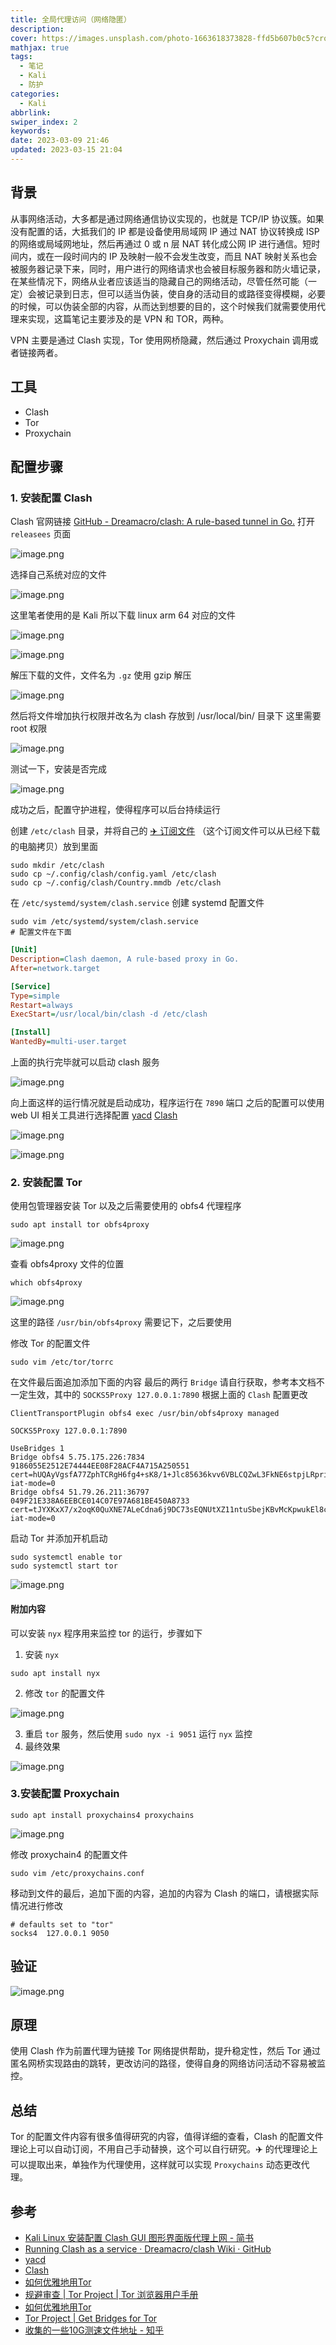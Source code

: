 ```yaml
---
title: 全局代理访问（网络隐匿）
description: 
cover: https://images.unsplash.com/photo-1663618373828-ffd5b607b0c5?crop=entropy&cs=tinysrgb&fm=jpg&ixid=MnwzNjM5Nzd8MHwxfHJhbmRvbXx8fHx8fHx8fDE2Nzg4ODU0OTk&ixlib=rb-4.0.3&q=80&w=1920&h=1080
mathjax: true
tags:
  - 笔记
  - Kali
  - 防护
categories:
  - Kali
abbrlink: 
swiper_index: 2
keywords: 
date: 2023-03-09 21:46
updated: 2023-03-15 21:04
---
```



## 背景

从事网络活动，大多都是通过网络通信协议实现的，也就是 TCP/IP 协议簇。如果没有配置的话，大抵我们的 IP 都是设备使用局域网 IP 通过 NAT 协议转换成 ISP 的网络或局域网地址，然后再通过 0 或 n 层 NAT 转化成公网 IP 进行通信。短时间内，或在一段时间内的 IP 及映射一般不会发生改变，而且 NAT 映射关系也会被服务器记录下来，同时，用户进行的网络请求也会被目标服务器和防火墙记录，在某些情况下，网络从业者应该适当的隐藏自己的网络活动，尽管任然可能（一定）会被记录到日志，但可以适当伪装，使自身的活动目的或路径变得模糊，必要的时候，可以伪装全部的内容，从而达到想要的目的，这个时候我们就需要使用代理来实现，这篇笔记主要涉及的是 VPN 和 TOR，两种。

VPN 主要是通过 Clash 实现，Tor 使用网桥隐藏，然后通过 Proxychain 调用或者链接两者。

## 工具

- Clash
- Tor
- Proxychain

## 配置步骤

### 1. 安装配置 Clash

Clash 官网链接 [GitHub - Dreamacro/clash: A rule-based tunnel in Go.](https://github.com/Dreamacro/clash)
打开 `releasees` 页面

![image.png](https://telegraph-image-aog.pages.dev/file/f9a8f8a8f9415503efacb.png)

选择自己系统对应的文件

![image.png](https://telegraph-image-aog.pages.dev/file/0769cc6a51fc183684dc8.png)

这里笔者使用的是 Kali 所以下载 linux arm 64 对应的文件

![image.png](https://telegraph-image-aog.pages.dev/file/5597a5669a4280348305d.png)

![image.png](https://telegraph-image-aog.pages.dev/file/a43b87d281c33d91acf7a.png)

解压下载的文件，文件名为 `.gz` 使用 gzip 解压

![image.png](https://telegraph-image-aog.pages.dev/file/7224528befd2a6ce56e82.png)

然后将文件增加执行权限并改名为 clash 存放到 /usr/local/bin/ 目录下
这里需要 root 权限

![image.png](https://telegraph-image-aog.pages.dev/file/fbbf5544b5f71ed6b689e.png)

测试一下，安装是否完成

![image.png](https://telegraph-image-aog.pages.dev/file/8782f4638ceeb3006db63.png)

成功之后，配置守护进程，使得程序可以后台持续运行

创建 `/etc/clash` 目录，并将自己的 <u>✈️ 订阅文件</u> （这个订阅文件可以从已经下载的电脑拷贝）放到里面

```shell
sudo mkdir /etc/clash
sudo cp ~/.config/clash/config.yaml /etc/clash
sudo cp ~/.config/clash/Country.mmdb /etc/clash
```

在 `/etc/systemd/system/clash.service` 创建 systemd 配置文件

```shell
sudo vim /etc/systemd/system/clash.service
# 配置文件在下面
```

```ini
[Unit]
Description=Clash daemon, A rule-based proxy in Go.
After=network.target

[Service]
Type=simple
Restart=always
ExecStart=/usr/local/bin/clash -d /etc/clash

[Install]
WantedBy=multi-user.target
```

上面的执行完毕就可以启动 clash 服务

![image.png](https://telegraph-image-aog.pages.dev/file/1b544617534ad34377413.png)

向上面这样的运行情况就是启动成功，程序运行在 `7890` 端口
之后的配置可以使用 web UI 相关工具进行选择配置 [yacd](http://yacd.haishan.me) [Clash](http://clash.razord.top/)

![image.png](https://telegraph-image-aog.pages.dev/file/79779ee139183f2e2c284.png)

![image.png](https://telegraph-image-aog.pages.dev/file/3e660487bbfcd9c37b333.png)

### 2. 安装配置 Tor

使用包管理器安装 Tor 以及之后需要使用的 obfs4 代理程序

```shell
sudo apt install tor obfs4proxy
```

![image.png](https://telegraph-image-aog.pages.dev/file/5d799729f79335cb56713.png)

查看 obfs4proxy 文件的位置

```shell
which obfs4proxy
```

![image.png](https://telegraph-image-aog.pages.dev/file/dc60f2467e553dc079af8.png)

这里的路径 `/usr/bin/obfs4proxy` 需要记下，之后要使用

修改 Tor 的配置文件

```shell
sudo vim /etc/tor/torrc
```

在文件最后面追加添加下面的内容
最后的两行 `Bridge` 请自行获取，参考本文档不一定生效，其中的 `SOCKS5Proxy 127.0.0.1:7890` 根据上面的 `Clash` 配置更改

```config
ClientTransportPlugin obfs4 exec /usr/bin/obfs4proxy managed

SOCKS5Proxy 127.0.0.1:7890

UseBridges 1
Bridge obfs4 5.75.175.226:7834 9186055E2512E74444EE08F28ACF4A715A250551 cert=hUQAyVgsfA77ZphTCRgH6fg4+sK8/1+Jlc85636kvv6VBLCQZwL3FkNE6stpjLRpri1Daw iat-mode=0
Bridge obfs4 51.79.26.211:36797 049F21E338A6EEBCE014C07E97A681BE450A8733 cert=tJYXKxX7/x2oqK0QuXNE7ALeCdna6j9DC73sEQNUtXZ11ntuSbejKBvMcKpwukEl8cmceg iat-mode=0
```

启动 Tor 并添加开机启动

```shell
sudo systemctl enable tor
sudo systemctl start tor
```

![image.png](https://telegraph-image-aog.pages.dev/file/7fc4095215c6c16aa6d6f.png)

#### 附加内容

可以安装 `nyx` 程序用来监控 tor 的运行，步骤如下

1. 安装 `nyx`
```shell
sudo apt install nyx
```
2. 修改 `tor` 的配置文件

![image.png](https://telegraph-image-aog.pages.dev/file/de3c8e257524f15c01b42.png)

3. 重启 `tor` 服务，然后使用 `sudo nyx -i 9051` 运行 `nyx` 监控
4. 最终效果

![image.png](https://telegraph-image-aog.pages.dev/file/23cdb8644c9ba830a0b33.png)

### 3.安装配置 Proxychain

```shell
sudo apt install proxychains4 proxychains
```

![image.png](https://telegraph-image-aog.pages.dev/file/6c33ac73146bc38a2ebfb.png)

修改 proxychain4 的配置文件

```shell
sudo vim /etc/proxychains.conf 
```

移动到文件的最后，追加下面的内容，追加的内容为 Clash 的端口，请根据实际情况进行修改

```config
# defaults set to "tor"
socks4  127.0.0.1 9050
```

## 验证

![image.png](https://telegraph-image-aog.pages.dev/file/04a6f249dfc0bc560909c.png)

## 原理

使用 Clash 作为前置代理为链接 Tor 网络提供帮助，提升稳定性，然后 Tor 通过 匿名网桥实现路由的跳转，更改访问的路径，使得自身的网络访问活动不容易被监控。

## 总结

Tor 的配置文件内容有很多值得研究的内容，值得详细的查看，Clash 的配置文件理论上可以自动订阅，不用自己手动替换，这个可以自行研究。✈️ 的代理理论上可以提取出来，单独作为代理使用，这样就可以实现 `Proxychains` 动态更改代理。

## 参考

- [Kali Linux 安装配置 Clash GUI 图形界面版代理上网 - 简书](https://www.jianshu.com/p/1af084a0c294)
- [Running Clash as a service · Dreamacro/clash Wiki · GitHub](https://github.com/Dreamacro/clash/wiki/Running-Clash-as-a-service)
- [yacd](http://yacd.haishan.me)
- [Clash](http://clash.razord.top/)
- [如何优雅地用Tor](https://sigvids.gitlab.io/tor-obfs4-bridges.html)
- [规避审查 | Tor Project | Tor 浏览器用户手册](https://tb-manual.torproject.org/zh-CN/circumvention/)
- [如何优雅地用Tor](https://sigvids.gitlab.io/tor-obfs4-bridges.html)
- [Tor Project | Get Bridges for Tor](https://bridges.torproject.org)
- [收集的一些10G测速文件地址 - 知乎](https://zhuanlan.zhihu.com/p/395861895)